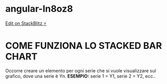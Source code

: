 # angular-ln8oz8

[Edit on StackBlitz ⚡️](https://stackblitz.com/edit/angular-ln8oz8)

# COME FUNZIONA LO STACKED BAR CHART 
Occorre creare un elemento <kendo-chart-series> per ogni serie che si vuole 
visualizzare sul grafico, dove una serie è Yn. 
**ESEMPIO:** serie 1 = Y1, serie 2 = Y2, ecc..

